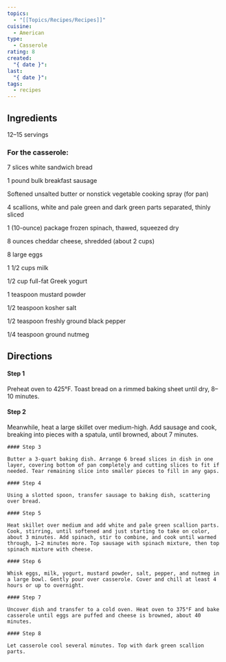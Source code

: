 ```yaml
---
topics:
  - "[[Topics/Recipes/Recipes]]"
cuisine:
  - American
type:
  - Casserole
rating: 8
created:
  "{ date }": 
last:
  "{ date }": 
tags:
  - recipes
---
```

## Ingredients

12–15 servings

### For the casserole:

7 slices white sandwich bread

1 pound bulk breakfast sausage

Softened unsalted butter or nonstick vegetable cooking spray (for pan)

4 scallions, white and pale green and dark green parts separated, thinly sliced

1 (10-ounce) package frozen spinach, thawed, squeezed dry

8 ounces cheddar cheese, shredded (about 2 cups)

8 large eggs

1 1/2 cups milk

1/2 cup full-fat Greek yogurt

1 teaspoon mustard powder

1/2 teaspoon kosher salt

1/2 teaspoon freshly ground black pepper

1/4 teaspoon ground nutmeg


## Directions

#### Step 1
Preheat oven to 425°F. Toast bread on a rimmed baking sheet until dry, 8–10 minutes.
#### Step 2  
Meanwhile, heat a large skillet over medium-high. Add sausage and cook, breaking into pieces with a spatula, until browned, about 7 minutes.
    
    #### Step 3
    
    Butter a 3-quart baking dish. Arrange 6 bread slices in dish in one layer, covering bottom of pan completely and cutting slices to fit if needed. Tear remaining slice into smaller pieces to fill in any gaps.
    
    #### Step 4
    
    Using a slotted spoon, transfer sausage to baking dish, scattering over bread.
    
    #### Step 5
    
    Heat skillet over medium and add white and pale green scallion parts. Cook, stirring, until softened and just starting to take on color, about 3 minutes. Add spinach, stir to combine, and cook until warmed through, 1–2 minutes more. Top sausage with spinach mixture, then top spinach mixture with cheese.
    
    #### Step 6
    
    Whisk eggs, milk, yogurt, mustard powder, salt, pepper, and nutmeg in a large bowl. Gently pour over casserole. Cover and chill at least 4 hours or up to overnight.
    
    #### Step 7
    
    Uncover dish and transfer to a cold oven. Heat oven to 375°F and bake casserole until eggs are puffed and cheese is browned, about 40 minutes.
    
    #### Step 8
    
    Let casserole cool several minutes. Top with dark green scallion parts.
